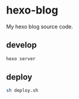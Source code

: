 # hexo-blog

My hexo blog source code.

## develop

```bash
hexo server
```

## deploy

```bash
sh deploy.sh
```
